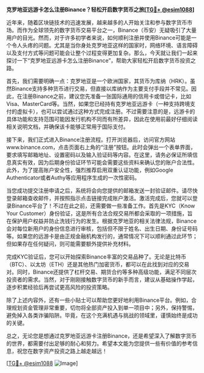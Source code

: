 **克罗地亚远游卡怎么注册Binance？轻松开启数字货币之旅[[TG💪+ @esim1088](https://t.me/s/esim1088)]**

近年来，随着区块链技术的迅速发展，越来越多的人开始关注和参与数字货币市场。而作为全球领先的数字货币交易平台之一，Binance（币安）无疑吸引了大量用户的目光。然而，对于许多初学者来说，如何顺利注册并使用Binance可能是一个令人头疼的问题。尤其是当你身处克罗地亚这样的国家时，网络环境、语言障碍以及支付方式等问题可能会让整个过程变得更加复杂。那么，今天就让我们一起来探讨一下“克罗地亚远游卡怎么注册Binance”，帮助大家轻松开启数字货币投资之路。

首先，我们需要明确一点：克罗地亚是一个欧洲国家，其货币为库纳（HRK）。虽然Binance支持多种货币进行交易，但直接以库纳作为主要支付手段并不常见。因此，在注册Binance之前，建议您先准备一张国际通用的信用卡或借记卡，比如Visa、MasterCard等。当然，如果您已经持有克罗地亚远游卡（一种支持跨境支付的虚拟卡），也可以尝试通过这种方式完成注册。不过需要注意的是，远游卡的具体功能和支持范围可能因发行机构不同而有所差异，因此在使用前最好仔细阅读相关说明文档，并确保该卡能够正常用于国际支付。

接下来，我们正式进入Binance注册流程。打开浏览器后，访问官方网站www.binance.com，点击页面右上角的“注册”按钮。此时会弹出一个表单界面，要求填写邮箱地址、设置密码以及输入验证码等内容。在这里，请务必保证所填信息真实有效，因为后期身份验证环节可能会需要这些资料来确认您的账户合法性。此外，为了提高账户安全性，强烈推荐启用双重认证功能，例如Google Authenticator或者Authy等应用程序生成的一次性密码。

当您成功提交注册申请之后，系统将会向您提供的邮箱发送一封验证邮件。请尽快登录邮箱查收邮件，并按照指示点击链接完成账户激活。激活完成后，您就可以登录Binance平台了！不过在此之前，还需要做一些准备工作。首先是KYC（Know Your Customer）身份验证，这是所有合法合规交易所都会采取的一项措施，旨在保护用户权益并防止洗钱行为的发生。根据克罗地亚的相关法律法规，Binance会对每位新用户的身份信息进行审核，包括但不限于姓名、出生日期、身份证号码等。如果您的远游卡是由正规金融机构发行的，通常情况下可以顺利通过此环节；但如果存在任何疑问，则可能需要额外提供补充材料。

完成KYC验证后，您可以开始探索Binance丰富的交易品种了。无论是比特币（BTC）、以太坊（ETH）还是其他热门加密货币，都可以在此找到对应的交易对。同时，Binance还提供了杠杆交易、期货合约等多种高级功能，满足不同层次投资者的需求。当然，对于刚刚接触数字货币的新手而言，建议从基础操作学起，逐步积累经验后再尝试更高风险的投资策略。

除了上述内容外，还有一些小贴士可以帮助您更好地利用Binance平台。例如，合理规划资金管理非常重要，切勿将全部资产投入到单一项目中；另外，保持警惕，避免掉入各类诈骗陷阱。毕竟，在这个充满机遇与挑战的领域里，谨慎始终是成功的关键。

总之，无论您是想通过克罗地亚远游卡注册Binance，还是希望深入了解数字货币的世界，都需要付出足够的耐心和努力。希望本文能为您提供一些有价值的参考信息，祝您在数字资产投资之路上越走越远！

[[TG💪+ @esim1088](https://t.me/s/esim1088) ![Image](https://i.postimg.cc/4NQfJmqS/Snipaste-2025-05-13-00-14-12.png)]